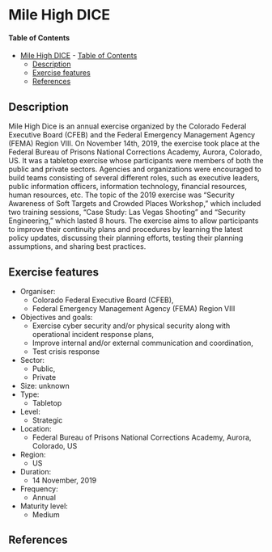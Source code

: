 # Mile High DICE

#### Table of Contents 

<!-- START doctoc generated TOC please keep comment here to allow auto update -->
<!-- DON'T EDIT THIS SECTION, INSTEAD RE-RUN doctoc TO UPDATE -->


- [Mile High DICE](#mile-high-dice)
      - [Table of Contents](#table-of-contents)
  - [Description](#description)
  - [Exercise features](#exercise-features)
  - [References](#references)

<!-- END doctoc generated TOC please keep comment here to allow auto update -->

## Description 
Mile High Dice is an annual exercise organized by the Colorado Federal Executive Board (CFEB) and the Federal Emergency Management Agency (FEMA) Region VIII. On November 14th, 2019, the exercise took place at the Federal Bureau of Prisons National Corrections Academy, Aurora, Colorado, US. It was a tabletop exercise whose participants were members of both the public and private sectors. Agencies and organizations were encouraged to build teams consisting of several different roles, such as executive leaders, public information officers, information technology, financial resources, human resources, etc. The topic of the 2019 exercise was “Security Awareness of Soft Targets and Crowded Places Workshop,” which included two training sessions, “Case Study: Las Vegas Shooting” and “Security Engineering,” which lasted 8 hours. The exercise aims to allow participants to improve their continuity plans and procedures by learning the latest policy updates, discussing their planning efforts, testing their planning assumptions, and sharing best practices.

## Exercise features

- Organiser: 
  - Colorado Federal Executive Board (CFEB),
  - Federal Emergency Management Agency (FEMA) Region VIII
- Objectives and goals:
  - Exercise cyber security and/or physical security along with operational incident response plans,
  - Improve internal and/or external communication and coordination,
  - Test crisis response 
- Sector: 
  - Public, 
  - Private
- Size: unknown
- Type:
  - Tabletop
- Level:
  - Strategic
- Location:
  - Federal Bureau of Prisons National Corrections Academy, Aurora, Colorado, US
- Region:
  - US
- Duration:
  - 14 November, 2019
- Frequency:
  - Annual
- Maturity level:
  - Medium

## References